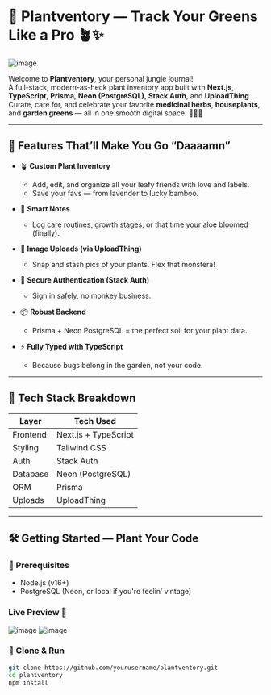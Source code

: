 # 🌱 Plantventory — Track Your Greens Like a Pro 🪴✨

![image](https://github.com/user-attachments/assets/3c8e8f66-1971-4d6c-b57a-9c90947fca90)


Welcome to **Plantventory**, your personal jungle journal!  
A full-stack, modern-as-heck plant inventory app built with **Next.js**, **TypeScript**, **Prisma**, **Neon (PostgreSQL)**, **Stack Auth**, and **UploadThing**.  
Curate, care for, and celebrate your favorite **medicinal herbs**, **houseplants**, and **garden greens** — all in one smooth digital space. 🌼🧪🌾  

---

## 🚀 Features That’ll Make You Go “Daaaamn”  

- 🪴 **Custom Plant Inventory**  
  - Add, edit, and organize all your leafy friends with love and labels.  
  - Save your favs — from lavender to lucky bamboo.  

- 🧠 **Smart Notes**  
  - Log care routines, growth stages, or that time your aloe bloomed (finally).  

- 📸 **Image Uploads (via UploadThing)**  
  - Snap and stash pics of your plants. Flex that monstera!  

- 🔐 **Secure Authentication (Stack Auth)**  
  - Sign in safely, no monkey business.  

- 📦 **Robust Backend**  
  - Prisma + Neon PostgreSQL = the perfect soil for your plant data.  

- ⚡ **Fully Typed with TypeScript**  
  - Because bugs belong in the garden, not your code.  

---

## 🧪 Tech Stack Breakdown  

| Layer     | Tech Used               |
|-----------|-------------------------|
| Frontend  | Next.js + TypeScript    |
| Styling   | Tailwind CSS            |
| Auth      | Stack Auth              |
| Database  | Neon (PostgreSQL)       |
| ORM       | Prisma                  |
| Uploads   | UploadThing             |

---

## 🛠️ Getting Started — Plant Your Code  

### 🌿 Prerequisites  
- Node.js (v16+)  
- PostgreSQL (Neon, or local if you're feelin’ vintage)  

### Live Preview 🚨
![image](https://github.com/user-attachments/assets/fc38dc2f-837d-4934-ab65-afae386537f1)
![image](https://github.com/user-attachments/assets/9a800e22-5d24-4100-abc5-7828647043b0)


### 🚨 Clone & Run  
```bash
git clone https://github.com/yourusername/plantventory.git
cd plantventory
npm install
